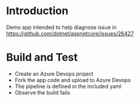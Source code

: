 # Introduction 
Demo app intended to help diagnose issue in https://github.com/dotnet/aspnetcore/issues/26427

# Build and Test
* Create an Azure Devops project
* Fork the app code and upload to Azure Devops
* The pipeline is defined in the included yaml
* Observe the build fails
